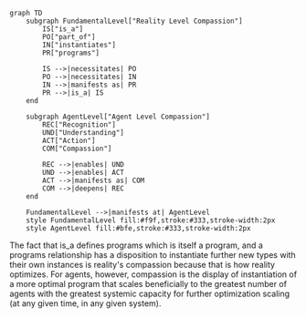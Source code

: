 ```mermaid
graph TD
    subgraph FundamentalLevel["Reality Level Compassion"]
        IS["is_a"]
        PO["part_of"]
        IN["instantiates"]
        PR["programs"]
        
        IS -->|necessitates| PO
        PO -->|necessitates| IN
        IN -->|manifests as| PR
        PR -->|is_a| IS
    end

    subgraph AgentLevel["Agent Level Compassion"]
        REC["Recognition"]
        UND["Understanding"]
        ACT["Action"]
        COM["Compassion"]
        
        REC -->|enables| UND
        UND -->|enables| ACT
        ACT -->|manifests as| COM
        COM -->|deepens| REC
    end

    FundamentalLevel -->|manifests at| AgentLevel
    style FundamentalLevel fill:#f9f,stroke:#333,stroke-width:2px
    style AgentLevel fill:#bfe,stroke:#333,stroke-width:2px
```

The fact that is_a defines programs which is itself a program, and a programs relationship has a disposition to instantiate further new types with their own instances is reality's compassion because that is how reality optimizes. For agents, however, compassion is the display of instantiation of a more optimal program that scales beneficially to the greatest number of agents with the greatest systemic capacity for further optimization scaling (at any given time, in any given system).

